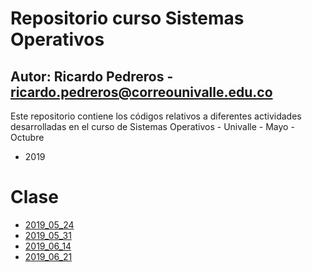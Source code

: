 # Repositorio curso Sistemas Operativos
## Autor: Ricardo Pedreros - ricardo.pedreros@correounivalle.edu.co

Este repositorio contiene los códigos relativos a diferentes actividades 
desarrolladas en el curso de Sistemas Operativos - Univalle - Mayo - Octubre 
- 2019

# Clase

* [2019_05_24](2019_05_24)
* [2019_05_31](2019_05_31)
* [2019_06_14](2019_06_14)
* [2019_06_21](2019_06_21)
